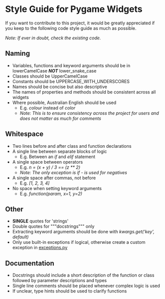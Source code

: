 # Style Guide for Pygame Widgets

If you want to contribute to this project, it would be greatly appreciated
if you keep to the following code style guide as much as possible.

_Note: If ever in doubt, check the existing code._

## Naming
* Variables, functions and keyword arguments should be in lowerCamelCase ***NOT*** lower_snake_case
* Classes should be UpperCamelCase
* Constants should be UPPERCASE_WITH_UNDERSCORES
* Names should be concise but also descriptive
* The names of properties and methods should be consistent across all widgets
* Where possible, Australian English should be used
  * E.g. _colour_ instead of _color_
  * _Note: This is to ensure consistency across the project for users and does not matter as much for comments_

## Whitespace
* Two lines before and after class and function declarations
* A single line between separate blocks of logic
  * E.g. Between an _if_ and _elif_ statement
* A single space between operators
  * E.g. _n = (x + y) / 3 == (z ** 2)_
  * _Note: The only exception is if - is used for negatives_
* A single space after commas, not before
  * E.g. _[1, 2, 3, 4]_
* No space when setting keyword arguments
  * E.g. _function(param, x=1, y=2)_

## Other
* **SINGLE** quotes for 'strings'
* Double quotes for """docstrings""" only
* Extracting keyword arguments should be done with _kwargs.get('key', default)_
* Only use built-in exceptions if logical, otherwise create a custom exception in [exceptions.py](../pygame_widgets/exceptions/exceptions.py)

## Documentation
* Docstrings should include a short description of the function or class followed by parameter descriptions and types
* Single line comments should be placed whenever complex logic is used
* If unclear, type hints should be used to clarify functions
